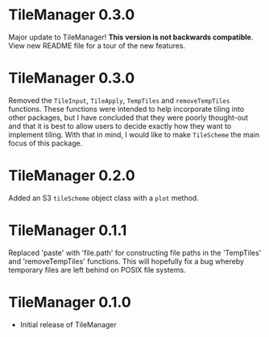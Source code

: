 # TileManager 0.3.0

Major update to TileManager! **This version is not backwards compatible**. View new README file for a tour of the new features.


# TileManager 0.3.0

Removed the `TileInput`, `TileApply`, `TempTiles` and `removeTempTiles` functions. These functions were intended to help incorporate tiling into other packages, but I have concluded that they were poorly thought-out and that it is best to allow users to decide exactly how they want to implement tiling. With that in mind, I would like to make `TileScheme` the main focus of this package.

# TileManager 0.2.0

Added an S3 `tileScheme` object class with a `plot` method.

# TileManager 0.1.1

Replaced 'paste' with 'file.path' for constructing file paths in the 'TempTiles' and 'removeTempTiles' functions. This will hopefully fix a bug whereby temporary files are left behind on POSIX file systems.

# TileManager 0.1.0

* Initial release of TileManager



